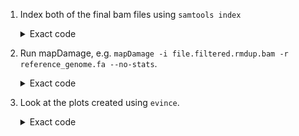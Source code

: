 1. Index both of the final bam files using ```samtools index```
   
    <details> 
    <summary>Exact code</summary>
      
    ```
    samtools index sherlock.filtered.rmdup.bam 
    samtools index holmes.filtered.rmdup.bam 
    ```
     </details>

2. Run mapDamage, e.g. ```mapDamage -i file.filtered.rmdup.bam -r  reference_genome.fa --no-stats```.
    <details> 
    <summary>Exact code</summary>
      
    ```
    mapDamage -i sherlock.filtered.rmdup.bam -r  SherlockHolmes/reference_genome.fasta.gz --no-stats
    mapDamage -i holmes.filtered.rmdup.bam -r  SherlockHolmes/reference_genome.fasta.gz --no-stats
    ```
     </details>   

3. Look at the plots created using ```evince```.
    <details> 
    <summary>Exact code</summary>
      
    ```
   evince results_sherlock.filtered.rmdup/Length_plot.pdf
    ```
   </details>   
